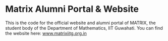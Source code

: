 # Matrix Alumni Portal & Website
This is the code for the official website and alumni portal of MATRIX, the student body of the Department of Mathematics, IIT Guwahati. 
You can find the website here: www.matrixiitg.org.in
